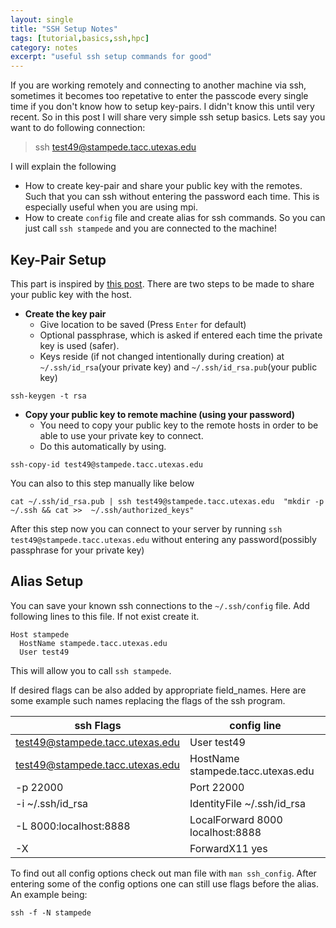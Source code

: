```yaml
---
layout: single
title: "SSH Setup Notes"
tags: [tutorial,basics,ssh,hpc]
category: notes
excerpt: "useful ssh setup commands for good"
---
```

If you are working remotely and connecting to another machine via ssh, sometimes it becomes too repetative to enter the passcode every single time if you don't know how to setup key-pairs. I didn't know this until very recent. So in this post I will share very simple ssh setup basics. Lets say you want to do following connection:

> ssh test49@stampede.tacc.utexas.edu 

I will explain the following 
- How to create key-pair and share your public key with the remotes. Such that you can ssh without entering the password each time. This is especially useful when you are using mpi. 
- How to create `config` file and create alias for ssh commands. So you can just call `ssh stampede` and you are connected to the machine! 


## Key-Pair Setup
This part is inspired by [this post](https://www.digitalocean.com/community/tutorials/how-to-set-up-ssh-keys--2). There are two steps to be made to share your public key with the host. 

- __Create the key pair__
    - Give location to be saved (Press `Enter` for default) 
    - Optional passphrase, which is asked if entered each time the private key is used (safer).
    - Keys reside (if not changed intentionally during creation) at `~/.ssh/id_rsa`(your private key) and `~/.ssh/id_rsa.pub`(your public key)

``` 
ssh-keygen -t rsa
```

- __Copy your public key to remote machine (using your password)__
    - You need to copy your public key to the remote hosts in order to be able to use your private key to connect.
    - Do this automatically by using.
``` 
ssh-copy-id test49@stampede.tacc.utexas.edu 
```
   You can also to this step manually like below
```
cat ~/.ssh/id_rsa.pub | ssh test49@stampede.tacc.utexas.edu  "mkdir -p ~/.ssh && cat >>  ~/.ssh/authorized_keys"
```
   After this step now you can connect to your server by running `ssh test49@stampede.tacc.utexas.edu` without entering any password(possibly passphrase for your private key)

## Alias Setup
You can save your known ssh connections to the `~/.ssh/config` file. Add following lines to this file. If not exist create it. 
```
Host stampede
  HostName stampede.tacc.utexas.edu
  User test49
```
   This will allow you to call `ssh stampede`. 

   If desired flags can be also added by appropriate field_names. Here are some example such names replacing the flags of the ssh program.

| ssh Flags | config line | 
| ---- | ----------------- |
|test49@stampede.tacc.utexas.edu | User test49|
|test49@stampede.tacc.utexas.edu | HostName stampede.tacc.utexas.edu |
| -p 22000 |  Port 22000 | 
| -i ~/.ssh/id_rsa | IdentityFile ~/.ssh/id_rsa |
| -L 8000:localhost:8888 |  LocalForward 8000 localhost:8888 |
| -X | ForwardX11 yes |

To find out all config options check out man file with `man ssh_config`. After entering some of the config options one can still use flags before the alias. An example being:

    ssh -f -N stampede

